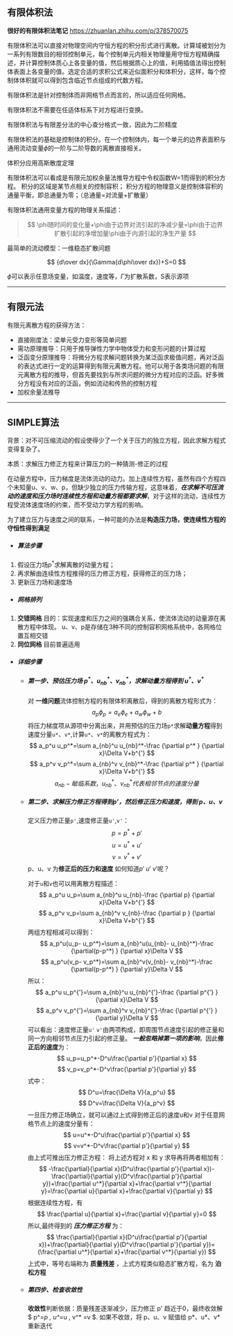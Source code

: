 有限体积法
----------

**很好的有限体积法笔记** https://zhuanlan.zhihu.com/p/378570075

有限体积法可以直接对物理空间内守恒方程的积分形式进行离散。计算域被划分为一系列有限数目的相邻控制单元，每个控制单元内相关物理量用守恒方程精确描述，并计算控制体质心上各变量的值，然后根据质心上的值，利用插值法得出控制体表面上各变量的值。选定合适的求积公式来近似面积分和体积分，这样，每个控制体体积就可以得到包含临近节点组成的代数方程。

有限体积法是针对控制体而非网格节点而言的，所以适应任何网格。

有限体积法不需要在任适体标系下对方程进行变换。

有限体积法与有限差分法的中心查分格式一致，因此为二阶精度

有限体积法的基础是控制体的积分。在一个控制体内，每一个单元的边界表面积与通用流动变量$\phi$的一阶与二阶导数的离散直接相关。

体积分应用高斯散度定理

有限体积法可以看成是有限元加权余量法推导方程中令权函数W=1而得到的积分方程。
积分的区域是某节点相关的控制容积；
积分方程的物理意义是控制体容积的通量平衡，即总通量为零；（总通量=对流量+扩散量）

有限体积法通用变量方程的物理关系描述：

> $$
> \phi随时间的变化量+\phi由于边界对流引起的净减少量=\phi由于边界扩散引起的净增加量\phi由于内源引起的净生产量
> $$

最简单的流动模型：一维稳态扩散问题

$$
{d\over dx}(\Gamma{d\phi\over dx})+S=0
$$

$\phi$可以表示任意场变量，如温度，速度等，$\Gamma$为扩散系数，S表示源项

---

有限元法
--------

有限元离散方程的获得方法：

- 直接刚度法：梁单元受力变形等简单问题
- 需功原理推导：只用于推导弹性力学中物体受力和变形问题的计算过程
- 泛函变分原理推导：将微分方程求解问题转换为某泛函求极值问题，再对泛函的表达式进行一定的运算得到有限元离散方程。他可以用于各类场问题的有限元离散方程的推导，但首先要找到与所求问题的微分方程对应的泛函。好多微分方程没有对应的泛函，例如流动和传热的控制方程
- 加权余量法推导

---
SIMPLE算法
---

背景：对不可压缩流动的假设使得少了一个关于压力的独立方程，因此求解方程式变得复杂了。

本质：求解压力修正方程来计算压力的一种猜测-修正的过程

在动量方程中，压力梯度是流体流动的动力。加上连续性方程，虽然有四个方程四个未知量u、v、w、p，但缺少独立的压力传输方程，这意味着，***在求解不可压流动的速度和压力场时连续性方程和动量方程都要求解***，对于这样的流动，连续性方程受流体速度场的约束，而不受动力学方程的影响。

为了建立压力与速度之间的联系，一种可能的办法是**构造压力场，使连续性方程的守恒性得到满足**

- ##### 算法步骤
1. 假设压力场$p^*$求解离散的动量方程；
2. 再求解由连续性方程推得的压力修正方程，获得修正的压力场；
3. 更新压力场和速度场


- ##### 网格排列

1. **交错网格**
    目的：实现速度和压力之间的强耦合关系，使流体流动的动量源在离散方程中体现。
    u、v、p是存储在3种不同的控制容积网格系统中，各网格位置互相交错
2. **同位网格**
    目前普遍适用
- ##### 详细步骤
  - ##### 第一步、预估压力场 $p^*$、$u_{nb}^*$、$v_{nb}^*$，求解动量方程得到 $u^*、v^*$
    对 **一维问题**流体控制方程的有限体积离散后，得到的离散方程形式为：
    $$
    a_p\phi _p=a_e\phi _e+a_w\phi _w+b
    $$
    将压力梯度项从源项中分离出来，并用预估的压力场`p*`求解**动量方程**得到速度分量`u*`、`v*`,计算`u*`、`v*`的离散方程式为：
    $$
    a_p^u u_p^*=\sum a_{nb}^u u_{nb}^*-\frac   {\partial p^* } {\partial x}\Delta V+b^{'}
    $$
    $$
    a_p^v v_p^*=\sum a_{nb}^v v_{nb}^*-\frac   {\partial p^* } {\partial x}\Delta V+b^{'}
    $$
    $$
    a_{nb}-眦临系数，u_{nb}^* 、v_{nb}^* 代表相邻节点的速度分量
    $$
  - ##### 第二步、求解压力修正方程得到p’，然后修正压力和速度，得到 $p、u、v$
    定义压力修正量`p'`,速度修正量`u'`,`v'`：
    $$p=p^*+p'$$
    $$u=u^*+u'$$
    $$v=v^*+v'$$
    p、u、v 为**修正后的压力和速度**
    如何知道$p'$ $u'$ $v'$呢？

    对于`u`和`v`也可以用离散方程描述：
    $$
    a_p^u u_p=\sum a_{nb}^u u_{nb}-\frac   {\partial p} {\partial x}\Delta V+b^{'}
    $$
    $$
    a_p^v v_p=\sum a_{nb}^v v_{nb}-\frac   {\partial p } {\partial x}\Delta V+b^{'}
    $$
    两组方程相减可以得到：
    $$
    a_p^u(u_p- u_p^*)=\sum a_{nb}^u(u_{nb}- u_{nb}^*)-\frac   {\partial(p-p^*)  } {\partial x}\Delta V
    $$
    $$
    a_p^u(v_p- v_p^*)=\sum a_{nb}^v(v_{nb}- v_{nb}^*)-\frac   {\partial(p-p^*)  } {\partial y}\Delta V
    $$
    所以：
    $$
    a_p^u u_p^{'}=\sum a_{nb}^u u_{nb}^{'}-\frac   {\partial p^{'} } {\partial x}\Delta V
    $$
    $$
    a_p^v v_p^{'}=\sum a_{nb}^v v_{nb}^{'}-\frac   {\partial p^{'} } {\partial y}\Delta V
    $$
    可以看出：速度修正量`u'` `v'`由两项构成，即周围节点速度引起的修正量和同一方向相邻节点压力引起的修正量。 ***一般忽略掉第一项的影响***，因此**修正后的速度**为：
    $$ u_p=u_p^*-D^u\frac{\partial p'}{\partial x} $$
     $$ v_p=v_p^*-D^v\frac{\partial p'}{\partial y} $$
     式中：
     $$ D^u=\frac{\Delta V}{a_p^u} $$
     $$ D^v=\frac{\Delta V}{a_p^v} $$
     一旦压力修正场确立，就可以通过上式得到修正后的速度u和v
     对于任意网格节点上的速度分量有：
    $$ u=u^*-D^u\frac{\partial p'}{\partial x} $$
    $$ v=v^*-D^v\frac{\partial p'}{\partial y} $$
    由上式可推出压力修正方程：
    将上述方程对 x 和 y 求导再将两者相加有：
    $$ -\frac{\partial}{\partial x}(D^u\frac{\partial p'}{\partial x})-\frac{\partial}{\partial y}(D^v\frac{\partial p'}{\partial y})+\frac{\partial u^*}{\partial x}+\frac{\partial v^*}{\partial y}=\frac{\partial u}{\partial x}+\frac{\partial v}{\partial y} $$
    根据连续性方程，有
    $$ \frac{\partial u}{\partial x}+\frac{\partial v}{\partial y}=0 $$
    所以,最终得到的 ***压力修正方程*** 为：
    $$ \frac{\partial}{\partial x}(D^u\frac{\partial p'}{\partial x})+\frac{\partial}{\partial y}(D^v\frac{\partial p'}{\partial y})=(\frac{\partial u^*}{\partial x}+\frac{\partial v^*}{\partial y}) $$
    上式中，等号右端称为 **质量残差** ，上式方程类似稳态扩散方程，名为  **泊松方程**
  - ##### 第四步、检查收敛性

    **收敛性**判断依据：质量残差逐渐减少，压力修正 p' 趋近于0，最终收敛解 $ p^*=p , u^*=u , v^* =v $.
    如果不收敛，将 p、u、v 赋值给 p*、u*、v* 重新迭代